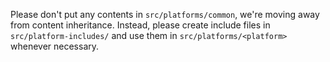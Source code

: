 Please don't put any contents in `src/platforms/common`, we're moving away from content inheritance. Instead, please create include files in `src/platform-includes/` and use them in `src/platforms/<platform>` whenever necessary.
